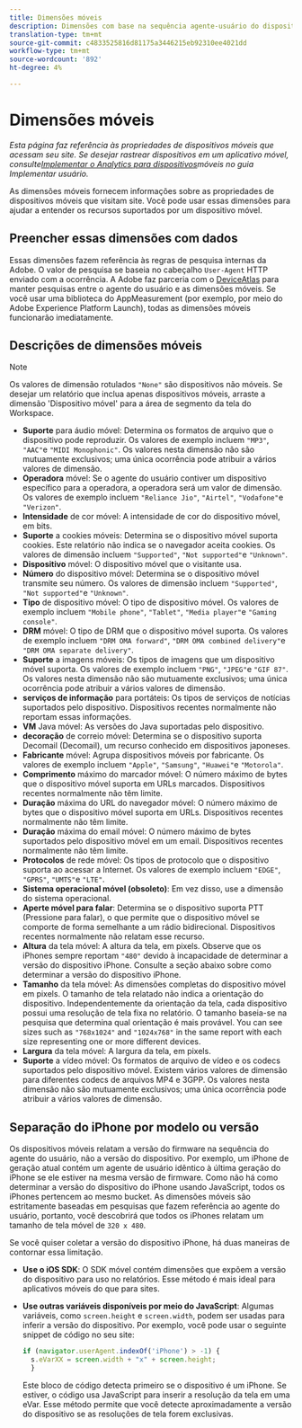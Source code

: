```yaml
---
title: Dimensões móveis
description: Dimensões com base na sequência agente-usuário do dispositivo.
translation-type: tm+mt
source-git-commit: c4833525816d81175a3446215eb92310ee4021dd
workflow-type: tm+mt
source-wordcount: '892'
ht-degree: 4%

---
```



# Dimensões móveis

*Esta página faz referência às propriedades de dispositivos móveis que acessam seu site. Se desejar rastrear dispositivos em um aplicativo móvel, consulte[Implementar o Analytics para dispositivos](/help/implement/mobile-device-sdk.md)móveis no guia Implementar usuário.*

As dimensões móveis fornecem informações sobre as propriedades de dispositivos móveis que visitam site. Você pode usar essas dimensões para ajudar a entender os recursos suportados por um dispositivo móvel.

## Preencher essas dimensões com dados

Essas dimensões fazem referência às regras de pesquisa internas da Adobe. O valor de pesquisa se baseia no cabeçalho `User-Agent` HTTP enviado com a ocorrência. A Adobe faz parceria com o [DeviceAtlas](https://deviceatlas.com/) para manter pesquisas entre o agente do usuário e as dimensões móveis. Se você usar uma biblioteca do AppMeasurement (por exemplo, por meio do Adobe Experience Platform Launch), todas as dimensões móveis funcionarão imediatamente.

## Descrições de dimensões móveis

>[!NOTE]
>
>Os valores de dimensão rotulados `"None"` são dispositivos não móveis. Se desejar um relatório que inclua apenas dispositivos móveis, arraste a dimensão &#39;Dispositivo móvel&#39; para a área de segmento da tela do Workspace.

* **Suporte** para áudio móvel: Determina os formatos de arquivo que o dispositivo pode reproduzir. Os valores de exemplo incluem `"MP3"`, `"AAC"`e `"MIDI Monophonic"`. Os valores nesta dimensão não são mutuamente exclusivos; uma única ocorrência pode atribuir a vários valores de dimensão.
* **Operadora** móvel: Se o agente do usuário contiver um dispositivo específico para a operadora, a operadora será um valor de dimensão. Os valores de exemplo incluem `"Reliance Jio"`, `"Airtel"`, `"Vodafone"`e `"Verizon"`.
* **Intensidade** de cor móvel: A intensidade de cor do dispositivo móvel, em bits.
* **Suporte** a cookies móveis: Determina se o dispositivo móvel suporta cookies. Este relatório não indica se o navegador aceita cookies. Os valores de dimensão incluem `"Supported"`, `"Not supported"`e `"Unknown"`.
* **Dispositivo** móvel: O dispositivo móvel que o visitante usa.
* **Número** do dispositivo móvel: Determina se o dispositivo móvel transmite seu número. Os valores de dimensão incluem `"Supported"`, `"Not supported"`e `"Unknown"`.
* **Tipo** de dispositivo móvel: O tipo de dispositivo móvel. Os valores de exemplo incluem `"Mobile phone"`, `"Tablet"`, `"Media player"`e `"Gaming console"`.
* **DRM** móvel: O tipo de DRM que o dispositivo móvel suporta. Os valores de exemplo incluem `"DRM OMA forward"`, `"DRM OMA combined delivery"`e `"DRM OMA separate delivery"`.
* **Suporte** a imagens móveis: Os tipos de imagens que um dispositivo móvel suporta. Os valores de exemplo incluem `"PNG"`, `"JPEG"`e `"GIF 87"`. Os valores nesta dimensão não são mutuamente exclusivos; uma única ocorrência pode atribuir a vários valores de dimensão.
* **serviços de informação** para portáteis: Os tipos de serviços de notícias suportados pelo dispositivo. Dispositivos recentes normalmente não reportam essas informações.
* **VM** Java móvel: As versões do Java suportadas pelo dispositivo.
* **decoração** de correio móvel: Determina se o dispositivo suporta Decomail (Decomail), um recurso conhecido em dispositivos japoneses.
* **Fabricante** móvel: Agrupa dispositivos móveis por fabricante. Os valores de exemplo incluem `"Apple"`, `"Samsung"`, `"Huawei"`e `"Motorola"`.
* **Comprimento** máximo do marcador móvel: O número máximo de bytes que o dispositivo móvel suporta em URLs marcados. Dispositivos recentes normalmente não têm limite.
* **Duração** máxima do URL do navegador móvel: O número máximo de bytes que o dispositivo móvel suporta em URLs. Dispositivos recentes normalmente não têm limite.
* **Duração** máxima do email móvel: O número máximo de bytes suportados pelo dispositivo móvel em um email. Dispositivos recentes normalmente não têm limite.
* **Protocolos** de rede móvel: Os tipos de protocolo que o dispositivo suporta ao acessar a Internet. Os valores de exemplo incluem `"EDGE"`, `"GPRS"`, `"UMTS"`e `"LTE"`.
* **Sistema operacional móvel (obsoleto)**: Em vez disso, use a dimensão do sistema [](operating-systems.md) operacional.
* **Aperte móvel para falar**: Determina se o dispositivo suporta PTT (Pressione para falar), o que permite que o dispositivo móvel se comporte de forma semelhante a um rádio bidirecional. Dispositivos recentes normalmente não relatam esse recurso.
* **Altura** da tela móvel: A altura da tela, em pixels. Observe que os iPhones sempre reportam `"480"` devido à incapacidade de determinar a versão do dispositivo iPhone. Consulte a seção abaixo sobre como determinar a versão do dispositivo iPhone.
* **Tamanho** da tela móvel: As dimensões completas do dispositivo móvel em pixels. O tamanho de tela relatado não indica a orientação do dispositivo. Independentemente da orientação da tela, cada dispositivo possui uma resolução de tela fixa no relatório. O tamanho baseia-se na pesquisa que determina qual orientação é mais provável. You can see sizes such as `"768x1024"` and `"1024x768"` in the same report with each size representing one or more different devices.
* **Largura** da tela móvel: A largura da tela, em pixels.
* **Suporte** a vídeo móvel: Os formatos de arquivo de vídeo e os codecs suportados pelo dispositivo móvel. Existem vários valores de dimensão para diferentes codecs de arquivos MP4 e 3GPP. Os valores nesta dimensão não são mutuamente exclusivos; uma única ocorrência pode atribuir a vários valores de dimensão.

## Separação do iPhone por modelo ou versão

Os dispositivos móveis relatam a versão do firmware na sequência do agente do usuário, não a versão do dispositivo. Por exemplo, um iPhone de geração atual contém um agente de usuário idêntico à última geração do iPhone se ele estiver na mesma versão de firmware. Como não há como determinar a versão do dispositivo do iPhone usando JavaScript, todos os iPhones pertencem ao mesmo bucket. As dimensões móveis são estritamente baseadas em pesquisas que fazem referência ao agente do usuário, portanto, você descobrirá que todos os iPhones relatam um tamanho de tela móvel de `320 x 480`.

Se você quiser coletar a versão do dispositivo iPhone, há duas maneiras de contornar essa limitação.

* **Use o iOS SDK**: O SDK móvel contém dimensões que expõem a versão do dispositivo para uso no relatórios. Esse método é mais ideal para aplicativos móveis do que para sites.
* **Use outras variáveis disponíveis por meio do JavaScript**: Algumas variáveis, como `screen.height` e `screen.width`, podem ser usadas para inferir a versão do dispositivo. Por exemplo, você pode usar o seguinte snippet de código no seu site:

   ```js
   if (navigator.userAgent.indexOf('iPhone') > -1) {
     s.eVarXX = screen.width + "x" + screen.height;
     }
   ```

   Este bloco de código detecta primeiro se o dispositivo é um iPhone. Se estiver, o código usa JavaScript para inserir a resolução da tela em uma eVar. Esse método permite que você detecte aproximadamente a versão do dispositivo se as resoluções de tela forem exclusivas.
